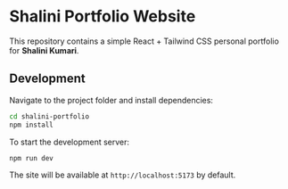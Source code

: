 # Shalini Portfolio Website

This repository contains a simple React + Tailwind CSS personal portfolio for **Shalini Kumari**.

## Development

Navigate to the project folder and install dependencies:

```bash
cd shalini-portfolio
npm install
```

To start the development server:

```bash
npm run dev
```

The site will be available at `http://localhost:5173` by default.
